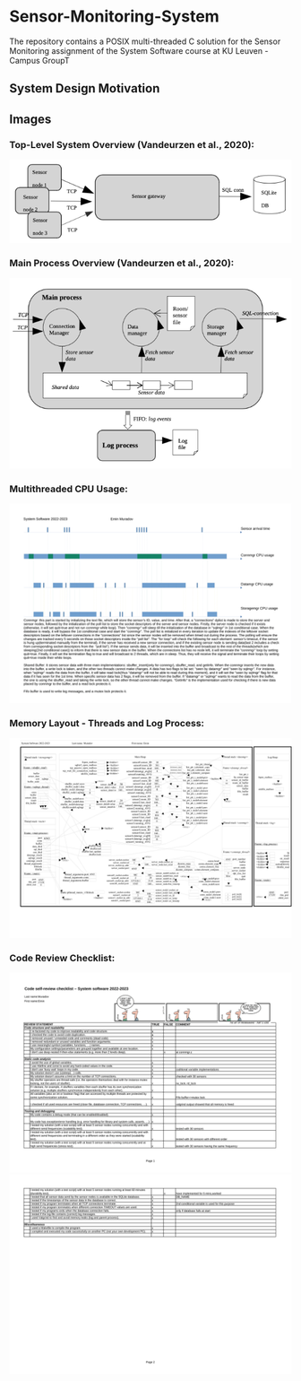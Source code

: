 # Sensor-Monitoring-System
The repository contains a POSIX multi-threaded C solution for the Sensor Monitoring assignment of the System Software course at KU Leuven - Campus GroupT

## System Design Motivation

## Images

### Top-Level System Overview (Vandeurzen et al., 2020):
![Top-Level System Overview](https://github.com/eminmuradov10/Sensor-Monitoring-System/blob/main/Overview_and_Paper_Assignments/Top_Level_System_Overview.png)

### Main Process Overview (Vandeurzen et al., 2020):
![Main Process Overview](https://github.com/eminmuradov10/Sensor-Monitoring-System/blob/main/Overview_and_Paper_Assignments/Main_Process_Overview.png)

### Multithreaded CPU Usage:
![Multithreaded CPU Usage](https://github.com/eminmuradov10/Sensor-Monitoring-System/blob/main/Overview_and_Paper_Assignments/CPU_usage_Sys_Software.png)

### Memory Layout - Threads and Log Process:
![Memory Layout of Threads](https://github.com/eminmuradov10/Sensor-Monitoring-System/blob/main/Overview_and_Paper_Assignments/Memory_Layout_Sys_Software.png)

### Code Review Checklist:
![Code Review Checklist](https://github.com/eminmuradov10/Sensor-Monitoring-System/blob/main/Overview_and_Paper_Assignments/Code_Review_Checklist_Sys_Software_1.png)
![](https://github.com/eminmuradov10/Sensor-Monitoring-System/blob/main/Overview_and_Paper_Assignments/Code_Review_Checklist_Sys_Software_2.png)
